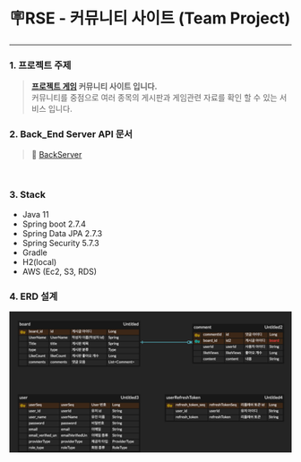 # 🪧RSE - 커뮤니티 사이트 (Team Project)

---

### 1. 프로젝트 주제
>  **[프로젝트 게임](https://play.google.com/store/apps/details?id=com.DefaultCompany.Team_Project) 커뮤니티 사이트 입니다.**   
> 커뮤니티를 중점으로 여러 종목의 게시판과 게임관련 자료를 확인 할 수 있는 서비스 입니다.
     </br>

### 2. Back_End Server API 문서
> 🔗 [BackServer](http://15.165.122.126:8080/swagger-ui/index.html#/)
</br>

### 3. Stack
- Java 11
- Spring boot 2.7.4
- Spring Data JPA 2.7.3
- Spring Security 5.7.3
- Gradle
- H2(local)
- AWS (Ec2, S3, RDS)
  </br>

### 4. ERD 설계
![ERD 설계](./img/ERD-RSE.png)
</br>